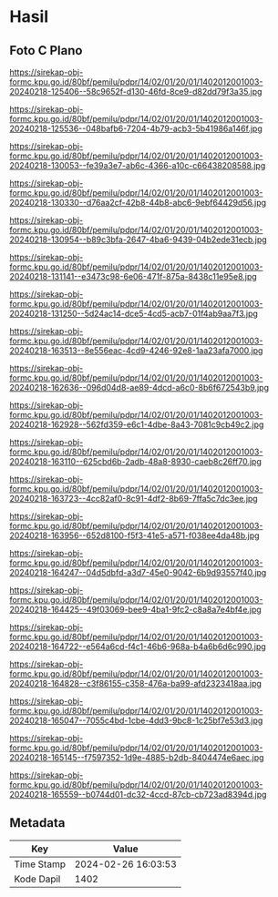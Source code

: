 # Hasil

## Foto C Plano

https://sirekap-obj-formc.kpu.go.id/80bf/pemilu/pdpr/14/02/01/20/01/1402012001003-20240218-125406--58c9652f-d130-46fd-8ce9-d82dd79f3a35.jpg

https://sirekap-obj-formc.kpu.go.id/80bf/pemilu/pdpr/14/02/01/20/01/1402012001003-20240218-125536--048bafb6-7204-4b79-acb3-5b41986a146f.jpg

https://sirekap-obj-formc.kpu.go.id/80bf/pemilu/pdpr/14/02/01/20/01/1402012001003-20240218-130053--fe39a3e7-ab6c-4366-a10c-c66438208588.jpg

https://sirekap-obj-formc.kpu.go.id/80bf/pemilu/pdpr/14/02/01/20/01/1402012001003-20240218-130330--d76aa2cf-42b8-44b8-abc6-9ebf64429d56.jpg

https://sirekap-obj-formc.kpu.go.id/80bf/pemilu/pdpr/14/02/01/20/01/1402012001003-20240218-130954--b89c3bfa-2647-4ba6-9439-04b2ede31ecb.jpg

https://sirekap-obj-formc.kpu.go.id/80bf/pemilu/pdpr/14/02/01/20/01/1402012001003-20240218-131141--e3473c98-6e06-471f-875a-8438c11e95e8.jpg

https://sirekap-obj-formc.kpu.go.id/80bf/pemilu/pdpr/14/02/01/20/01/1402012001003-20240218-131250--5d24ac14-dce5-4cd5-acb7-01f4ab9aa7f3.jpg

https://sirekap-obj-formc.kpu.go.id/80bf/pemilu/pdpr/14/02/01/20/01/1402012001003-20240218-163513--8e556eac-4cd9-4246-92e8-1aa23afa7000.jpg

https://sirekap-obj-formc.kpu.go.id/80bf/pemilu/pdpr/14/02/01/20/01/1402012001003-20240218-162636--096d04d8-ae89-4dcd-a6c0-8b6f672543b9.jpg

https://sirekap-obj-formc.kpu.go.id/80bf/pemilu/pdpr/14/02/01/20/01/1402012001003-20240218-162928--562fd359-e6c1-4dbe-8a43-7081c9cb49c2.jpg

https://sirekap-obj-formc.kpu.go.id/80bf/pemilu/pdpr/14/02/01/20/01/1402012001003-20240218-163110--625cbd6b-2adb-48a8-8930-caeb8c26ff70.jpg

https://sirekap-obj-formc.kpu.go.id/80bf/pemilu/pdpr/14/02/01/20/01/1402012001003-20240218-163723--4cc82af0-8c91-4df2-8b69-7ffa5c7dc3ee.jpg

https://sirekap-obj-formc.kpu.go.id/80bf/pemilu/pdpr/14/02/01/20/01/1402012001003-20240218-163956--652d8100-f5f3-41e5-a571-f038ee4da48b.jpg

https://sirekap-obj-formc.kpu.go.id/80bf/pemilu/pdpr/14/02/01/20/01/1402012001003-20240218-164247--04d5dbfd-a3d7-45e0-9042-6b9d93557f40.jpg

https://sirekap-obj-formc.kpu.go.id/80bf/pemilu/pdpr/14/02/01/20/01/1402012001003-20240218-164425--49f03069-bee9-4ba1-9fc2-c8a8a7e4bf4e.jpg

https://sirekap-obj-formc.kpu.go.id/80bf/pemilu/pdpr/14/02/01/20/01/1402012001003-20240218-164722--e564a6cd-f4c1-46b6-968a-b4a6b6d6c990.jpg

https://sirekap-obj-formc.kpu.go.id/80bf/pemilu/pdpr/14/02/01/20/01/1402012001003-20240218-164828--c3f86155-c358-476a-ba99-afd2323418aa.jpg

https://sirekap-obj-formc.kpu.go.id/80bf/pemilu/pdpr/14/02/01/20/01/1402012001003-20240218-165047--7055c4bd-1cbe-4dd3-9bc8-1c25bf7e53d3.jpg

https://sirekap-obj-formc.kpu.go.id/80bf/pemilu/pdpr/14/02/01/20/01/1402012001003-20240218-165145--f7597352-1d9e-4885-b2db-8404474e6aec.jpg

https://sirekap-obj-formc.kpu.go.id/80bf/pemilu/pdpr/14/02/01/20/01/1402012001003-20240218-165559--b0744d01-dc32-4ccd-87cb-cb723ad8394d.jpg


## Metadata

| Key        | Value               |
| ---------- | ------------------- |
| Time Stamp | 2024-02-26 16:03:53 |
| Kode Dapil | 1402                |




